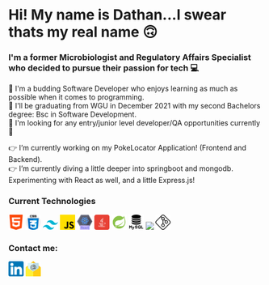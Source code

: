 # Hi! My name is Dathan...I swear thats my real name :upside_down_face:

### I'm a former Microbiologist and Regulatory Affairs Specialist who decided to pursue their passion for tech :computer:

:gem: I'm a budding Software Developer who enjoys learning as much as possible when it comes to programming.  
:gem: I'll be graduating from WGU in December 2021 with my second Bachelors degree: Bsc in Software Development.  
:gem: I'm looking for any entry/junior level developer/QA opportunities currently :pinched_fingers:

:point_right: I’m currently working on my PokeLocator Application! (Frontend and Backend).  
:point_right: I’m currently diving a little deeper into springboot and mongodb. Experimenting with React as well, and a little Express.js!

### Current Technologies
<img src = "Icons/html-5.png" width=30>
<img src = "Icons/css.png" width=30>
<img src = "Icons/tailwind.svg" width=30>
<img src = "Icons/js.png" width=30>
<img src = "Icons/react.png" width=30>
<img src = "Icons/java.png" width=30>
<img src = "Icons/icons8-spring-logo-48.png" width=30>
<img src = "Icons/mysql.png" width=30>
<img src = "Icons/icons8-mongodb-logo-48.png" width=30>
<img src = "Icons/git.png" width=30>

### Contact me:
<a href="https://www.linkedin.com/in/dathanstone0327/"><img src = "Icons/linkedin.png" width=30></a>
<img src = "Icons/email.png" width=30>

